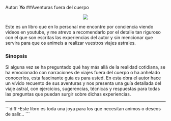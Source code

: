 Autor: **Yo**
##Aventuras fuera del cuerpo
<p align="center"><img src="https://i.imgur.com/EhOZKzR.png"></p>

Este es un libro que en lo personal me encontre por conciencia viendo videos en youtube, y me atrevo a recomendarlo por el detalle tan riguroso con el que son escritas las experiencias del autor y sin mencionar que servira para que os animeis a realizar vuestros viajes astrales.

### Sinopsis

Si alguna vez se ha preguntado qué hay más allá de la realidad cotidiana, se ha emocionado con narraciones de viajes fuera del cuerpo o ha anhelado conocerlos, esta fascinante guía es para usted. En esta obra el autor hace un vívido recuento de sus aventuras y nos presenta una guía detallada del viaje astral, con ejercicios, sugerencias, técnicas y respuestas para todas las preguntas que puedan surgir sobre dichas experiencias.
<hr/>
```diff
-Este libro es toda una joya para los que necesitan animos o deseos de salir...
```
